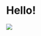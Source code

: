 # Hello!

<a href="https://profile.codersrank.io/user/pomelchenko" align="center"><img src="https://cr-skills-chart-widget.azurewebsites.net/api/api?username=pomelchenko&skills=c,php,python"></a>
